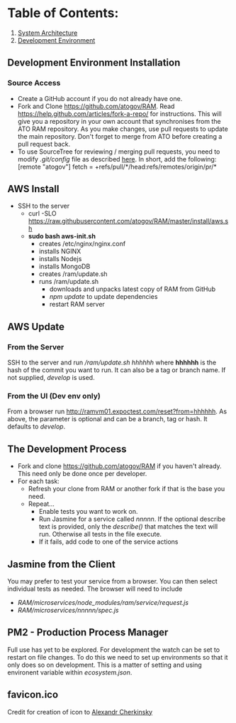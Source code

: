 # Table of Contents:
 1. [System Architecture](docs/architecture.md)
 1. [Development Environment](docs/environment.md)

## Development Environment Installation

### Source Access
* Create a GitHub account if you do not already have one.
* Fork and Clone https://github.com/atogov/RAM. Read https://help.github.com/articles/fork-a-repo/ for instructions. This will give you a repository in your own account that synchronises from the ATO RAM repository. As you make changes, use pull requests to update the main repository. Don't forget to merge from ATO before creating a pull request back.
* To use SourceTree for reviewing / merging pull requests, you need to modify _.git/config_ file as described [here](https://gist.github.com/piscisaureus/3342247). In short, add the following:
    [remote "atogov"]
        fetch = +refs/pull/\*/head:refs/remotes/origin/pr/\*

## AWS Install

* SSH to the server
  * curl -SLO https://raw.githubusercontent.com/atogov/RAM/master/install/aws.sh
  * **sudo bash aws-init.sh**
    * creates /etc/nginx/nginx.conf
    * installs NGINX
    * installs Nodejs
    * installs MongoDB
    * creates /ram/update.sh
    * runs /ram/update.sh
      * downloads and unpacks latest copy of RAM from GitHub
      * _npm update_ to update dependencies
      * restart RAM server

## AWS Update

### From the Server

SSH to the server and run _/ram/update.sh hhhhhh_ where **hhhhhh** is the hash of the commit you want to run. It can also be a tag or branch name. If not supplied, _develop_ is used.

### From the UI (Dev env only)

From a browser run http://ramvm01.expoctest.com/reset?from=hhhhhh. As above, the parameter is optional and can be a branch, tag or hash. It defaults to _develop_.

## The Development Process

* Fork and clone https://github.com/atogov/RAM if you haven't already. This need only be done once per developer.
* For each task:
  * Refresh your clone from RAM or another fork if that is the base you need.
  * Repeat...
    * Enable tests you want to work on.
    * Run Jasmine for a service called _nnnnn_. If the optional describe text is provided, only the _describe()_ that matches the text will run. Otherwise all tests in the file execute.
    * If it fails, add code to one of the service actions

## Jasmine from the Client
You may prefer to test your service from a browser. You can then select individual tests as needed. The browser will need to include

* _RAM/microservices/node_modules/ram/service/request.js_
* _RAM/microservices/nnnnn/spec.js_

## PM2 - Production Process Manager

Full use has yet to be explored. For development the watch can be set to restart on file changes. To do this we need to set up environments so that it only does so on development. This is a matter of setting and using environent variable within _ecosystem.json_.

## favicon.ico
Credit for creation of icon to [Alexandr Cherkinsky](https://thenounproject.com/cherkinskiy/)
